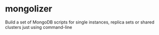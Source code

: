 # mongolizer
Build a set of MongoDB scripts for single instances, replica sets or shared clusters just using command-line
